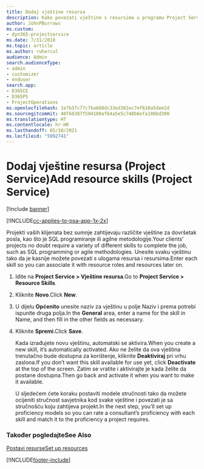```yaml
---
title: Dodaj vještine resursa
description: Kako povezati vještine s resursima u programu Project Service
author: JohnPBurrows
ms.custom:
- dyn365-projectservice
ms.date: 7/31/2018
ms.topic: article
ms.author: ruhercul
audience: Admin
search.audienceType:
- admin
- customizer
- enduser
search.app:
- D365CE
- D365PS
- ProjectOperations
ms.openlocfilehash: 1e7b37c77c7ba688dc33ed382ec7ef610a5dee2d
ms.sourcegitcommit: 40f68387f594180af64a5e5c748b6efa188bd300
ms.translationtype: HT
ms.contentlocale: hr-HR
ms.lasthandoff: 05/10/2021
ms.locfileid: "5992741"
---
```

# <a name="add-resource-skills-project-service"></a><span data-ttu-id="2aec1-103">Dodaj vještine resursa (Project Service)</span><span class="sxs-lookup"><span data-stu-id="2aec1-103">Add resource skills (Project Service)</span></span>

[!include [banner](../includes/psa-now-project-operations.md)]

[!INCLUDE[cc-applies-to-psa-app-1x-2x](../includes/cc-applies-to-psa-app-1x-2x.md)]

<span data-ttu-id="2aec1-104">Projekti vaših klijenata bez sumnje zahtijevaju različite vještine za dovršetak posla, kao što je SQL programiranje ili agilne metodologije.</span><span class="sxs-lookup"><span data-stu-id="2aec1-104">Your clients’ projects no doubt require a variety of different skills to complete the job, such as SQL programming or agile methodologies.</span></span> <span data-ttu-id="2aec1-105">Unesite svaku vještinu tako da je kasnije možete povezati s ulogama resursa i resursima.</span><span class="sxs-lookup"><span data-stu-id="2aec1-105">Enter each skill so you can associate it with resource roles and resources later on.</span></span>  
  
1. <span data-ttu-id="2aec1-106">Idite na **Project Service > Vještine resursa**.</span><span class="sxs-lookup"><span data-stu-id="2aec1-106">Go to **Project Service > Resource Skills**.</span></span>  
  
2. <span data-ttu-id="2aec1-107">Kliknite **Novo**.</span><span class="sxs-lookup"><span data-stu-id="2aec1-107">Click **New**.</span></span>  
  
3. <span data-ttu-id="2aec1-108">U dijelu **Općenito** unesite naziv za vještinu u polje Naziv i prema potrebi ispunite druga polja.</span><span class="sxs-lookup"><span data-stu-id="2aec1-108">In the **General** area, enter a name for the skill in Name, and then fill in the other fields as necessary.</span></span>  
  
4. <span data-ttu-id="2aec1-109">Kliknite **Spremi**.</span><span class="sxs-lookup"><span data-stu-id="2aec1-109">Click **Save**.</span></span>  
  
   <span data-ttu-id="2aec1-110">Kada izrađujete novu vještinu, automatski se aktivira.</span><span class="sxs-lookup"><span data-stu-id="2aec1-110">When you create a new skill, it’s automatically activated.</span></span> <span data-ttu-id="2aec1-111">Ako ne želite da ova vještina trenutačno bude dostupna za korištenje, kliknite **Deaktiviraj** pri vrhu zaslona.</span><span class="sxs-lookup"><span data-stu-id="2aec1-111">If you don’t want this skill available for use yet, click **Deactivate** at the top of the screen.</span></span> <span data-ttu-id="2aec1-112">Zatim se vratite i aktivirajte je kada želite da postane dostupna.</span><span class="sxs-lookup"><span data-stu-id="2aec1-112">Then go back and activate it when you want to make it available.</span></span>  
  
   <span data-ttu-id="2aec1-113">U sljedećem ćete koraku postaviti modele stručnosti tako da možete ocijeniti stručnost savjetnika kod svake vještine i povezati je sa stručnošću koju zahtijeva projekt.</span><span class="sxs-lookup"><span data-stu-id="2aec1-113">In the next step, you’ll set up proficiency models so you can rate a consultant’s proficiency with each skill and match it to the proficiency a project requires.</span></span>  
  
### <a name="see-also"></a><span data-ttu-id="2aec1-114">Također pogledajte</span><span class="sxs-lookup"><span data-stu-id="2aec1-114">See Also</span></span>  
 [<span data-ttu-id="2aec1-115">Postavi resurse</span><span class="sxs-lookup"><span data-stu-id="2aec1-115">Set up resources</span></span>](../psa/set-up-resources.md)


[!INCLUDE[footer-include](../includes/footer-banner.md)]